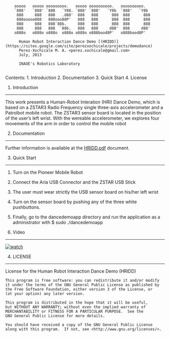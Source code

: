 ~~~~~~~~~~~~~~~~~~~~~~~~~~~~~~~~~~~~~~~~~~~~~~~~~~~~~~~~~~~~~~~~~~~~~~~~~~~
  
	ooooo   ooooo ooooooooo.   ooooo oooooooooo.   oooooooooo.     
	`888'   `888' `888   `Y88. `888' `888'   `Y8b  `888'   `Y8b    
	 888     888   888   .d88'  888   888      888  888      888   
	 888ooooo888   888ooo88P'   888   888      888  888      888   
	 888     888   888`88b.     888   888      888  888      888   
	 888     888   888  `88b.   888   888     d88'  888     d88'   
	o888o   o888o o888o  o888o o888o o888bood8P'   o888bood8P'     
		                                                     
	  Human Robot Interaction Dance Demo [(HRIDD)](https://sites.google.com/site/perezxochicale/projects/demodance)  
	  Perez-Xochicale M. A. <perez.xochicale@gmail.com>  
	  July, 2013  
	  
	  INAOE's Robotics Laboratory   
	 
~~~~~~~~~~~~~~~~~~~~~~~~~~~~~~~~~~~~~~~~~~~~~~~~~~~~~~~~~~~~~~~~~~~~~~~~~~~~

   Contents:
    1. Introduction
    2. Documentation
    3. Quick Start
    4. License

	
1. Introduction
------------------------------------------------------------------------------
This work presents a Human-Robot Interation (HRI) Dance Demo, which is based
on a ZSTAR3 Radio Frequency single three-axis accelerometer and a Patrolbot
mobile robot. The ZSTAR3 sensor board is located in the position of the user’s
left wrist. With the wereable accelerometer, we explores four movements of the
arm in order to control the mobile robot


2. Documentation
------------------------------------------------------------------------------
Further information is available at the [HRIDD.pdf](/docs/latex/HRIDD.pdf) document.


3. Quick Start
------------------------------------------------------------------------------
  1. Turn on the Pioneer Mobile Robot
  2. Connect the Aria USB Connector and the ZSTAR USB Stick
  3. The user must wear strictly the USB sensor board on his/her left wrist 
  4. Turn on the sensor board by pushing any of the three white 
     pushbuttons.
  5. Finally, go to the dancedemoapp directory and run the application
     as a administrator with
     $ sudo ./dancedemoapp


4. Video
------------------------------------------------------------------------------
[![watch](/docs/latex/figures/youtuve.png)](https://www.youtube.com/watch?v=Kw-lZam_qZI)


4. LICENSE
------------------------------------------------------------------------------
License for the Human Robot Interaction Dance Demo (HRIDD)

    This program is free software: you can redistribute it and/or modify
    it under the terms of the GNU General Public License as published by
    the Free Software Foundation, either version 3 of the License, or
    (at your option) any later version.

    This program is distributed in the hope that it will be useful,
    but WITHOUT ANY WARRANTY; without even the implied warranty of
    MERCHANTABILITY or FITNESS FOR A PARTICULAR PURPOSE.  See the
    GNU General Public License for more details.

    You should have received a copy of the GNU General Public License
    along with this program.  If not, see <http://www.gnu.org/licenses/>.


